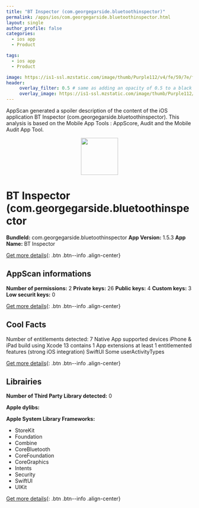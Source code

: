 ```yaml
---
title: "BT Inspector (com.georgegarside.bluetoothinspector)"
permalink: /apps/ios/com.georgegarside.bluetoothinspector.html
layout: single
author_profile: false
categories: 
  - ios app 
  - Product 

tags: 
  - ios app 
  - Product 

image: https://is1-ssl.mzstatic.com/image/thumb/Purple112/v4/fe/59/7e/fe597ec0-50bb-7374-d9db-f61d1218ada4/App_Icon-0-1x_U007emarketing-0-7-0-85-220.png/512x512bb.jpg
header: 
     overlay_filter: 0.5 # same as adding an opacity of 0.5 to a black background
     overlay_image: https://is1-ssl.mzstatic.com/image/thumb/Purple112/v4/fe/59/7e/fe597ec0-50bb-7374-d9db-f61d1218ada4/App_Icon-0-1x_U007emarketing-0-7-0-85-220.png/512x512bb.jpg
---
```

AppScan generated a spoiler description of the content of the iOS application BT Inspector (com.georgegarside.bluetoothinspector). This analysis is based on the Mobile App Tools : AppScore, Audit and the Mobile Audit App Tool.

  
  
<div style="text-align: center;"><img src="https://is1-ssl.mzstatic.com/image/thumb/Purple112/v4/fe/59/7e/fe597ec0-50bb-7374-d9db-f61d1218ada4/App_Icon-0-1x_U007emarketing-0-7-0-85-220.png/512x512bb.jpg" width="100" height="100"></div>  
  
# BT Inspector (com.georgegarside.bluetoothinspector

**BundleId:** com.georgegarside.bluetoothinspector
**App Version:** 1.5.3
**App Name:** BT Inspector


[Get more details](/pricing.html){: .btn .btn--info .align-center}  
  
## AppScan informations 

**Number of permissions:** 2
**Private keys:** 26
**Public keys:** 4
**Custom keys:** 3
**Low securit keys:** 0
  
[Get more details](/pricing.html){: .btn .btn--info .align-center}

## Cool Facts

Number of entitlements detected: 7
Native App
supported devices iPhone & iPad
build using Xcode 13
contains 1 App extensions
at least 1 entitlemented features (strong iOS integration)
SwiftUI
Some userActivityTypes
  
[Get more details](/pricing.html){: .btn .btn--info .align-center}

## Librairies 
**Number of Third Party Library detected:** 0

**Apple dylibs:**


**Apple System Library Frameworks:**
- StoreKit
- Foundation
- Combine
- CoreBluetooth
- CoreFoundation
- CoreGraphics
- Intents
- Security
- SwiftUI
- UIKit


  
[Get more details](/pricing.html){: .btn .btn--info .align-center}

